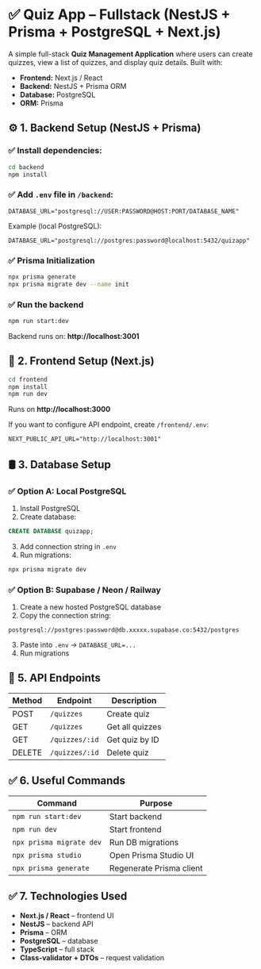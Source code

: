 # ✅ Quiz App – Fullstack (NestJS + Prisma + PostgreSQL + Next.js)

A simple full-stack **Quiz Management Application** where users can create quizzes, view a list of quizzes, and display quiz details.
Built with:

- **Frontend:** Next.js / React
- **Backend:** NestJS + Prisma ORM
- **Database:** PostgreSQL
- **ORM:** Prisma


## ⚙️ 1. Backend Setup (NestJS + Prisma)

### ✅ Install dependencies:
```bash
cd backend
npm install
```

### ✅ Add `.env` file in `/backend`:
```
DATABASE_URL="postgresql://USER:PASSWORD@HOST:PORT/DATABASE_NAME"
```

Example (local PostgreSQL):
```
DATABASE_URL="postgresql://postgres:password@localhost:5432/quizapp"
```

### ✅ Prisma Initialization
```bash
npx prisma generate
npx prisma migrate dev --name init
```

### ✅ Run the backend
```bash
npm run start:dev
```
Backend runs on: **http://localhost:3001**

## 🎨 2. Frontend Setup (Next.js)

```bash
cd frontend
npm install
npm run dev
```

Runs on **http://localhost:3000**

If you want to configure API endpoint, create `/frontend/.env`:
```
NEXT_PUBLIC_API_URL="http://localhost:3001"
```

## 🛢 3. Database Setup

### ✅ Option A: Local PostgreSQL
1. Install PostgreSQL
2. Create database:
```sql
CREATE DATABASE quizapp;
```
3. Add connection string in `.env`
4. Run migrations:
```bash
npx prisma migrate dev
```

### ✅ Option B: Supabase / Neon / Railway
1. Create a new hosted PostgreSQL database
2. Copy the connection string:
```
postgresql://postgres:password@db.xxxxx.supabase.co:5432/postgres
```
3. Paste into `.env` → `DATABASE_URL=...`
4. Run migrations

## 📡 5. API Endpoints

| Method | Endpoint        | Description     |
|--------|------------------|-----------------|
| POST   | `/quizzes`       | Create quiz     |
| GET    | `/quizzes`       | Get all quizzes |
| GET    | `/quizzes/:id`   | Get quiz by ID  |
| DELETE | `/quizzes/:id`   | Delete quiz     |

## ✅ 6. Useful Commands

| Command                      | Purpose                  |
|-----------------------------|---------------------------|
| `npm run start:dev`         | Start backend             |
| `npm run dev`               | Start frontend            |
| `npx prisma migrate dev`    | Run DB migrations         |
| `npx prisma studio`         | Open Prisma Studio UI     |
| `npx prisma generate`       | Regenerate Prisma client  |

## ✅ 7. Technologies Used

- **Next.js / React** – frontend UI
- **NestJS** – backend API
- **Prisma** – ORM
- **PostgreSQL** – database
- **TypeScript** – full stack
- **Class-validator + DTOs** – request validation
